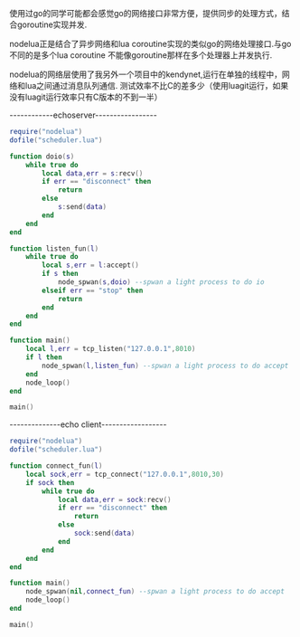 使用过go的同学可能都会感觉go的网络接口非常方便，提供同步的处理方式，结合goroutine实现并发.

nodelua正是结合了异步网络和lua coroutine实现的类似go的网络处理接口.与go不同的是多个lua coroutine
不能像goroutine那样在多个处理器上并发执行.


nodelua的网络层使用了我另外一个项目中的kendynet,运行在单独的线程中，网络和lua之间通过消息队列通信.
测试效率不比C的差多少（使用luagit运行，如果没有luagit运行效率只有C版本的不到一半）

------------echoserver-----------------
```lua
require("nodelua")
dofile("scheduler.lua")

function doio(s)
    while true do
        local data,err = s:recv()
        if err == "disconnect" then
            return
        else
            s:send(data)
        end
    end
end

function listen_fun(l)
    while true do
        local s,err = l:accept()
        if s then
            node_spwan(s,doio) --spwan a light process to do io
        elseif err == "stop" then
            return
        end
    end
end

function main()		
    local l,err = tcp_listen("127.0.0.1",8010)
    if l then
        node_spwan(l,listen_fun) --spwan a light process to do accept
    end
    node_loop()
end

main()
```

--------------echo client------------------
```lua
require("nodelua")
dofile("scheduler.lua")

function connect_fun(l)
    local sock,err = tcp_connect("127.0.0.1",8010,30)
    if sock then
        while true do
            local data,err = sock:recv()
            if err == "disconnect" then
                return
            else
                sock:send(data)
            end
        end
    end
end

function main()
    node_spwan(nil,connect_fun) --spwan a light process to do accept
    node_loop()
end

main()
```
